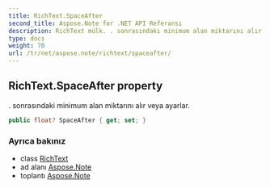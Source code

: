 ```yaml
---
title: RichText.SpaceAfter
second_title: Aspose.Note for .NET API Referansı
description: RichText mülk. . sonrasındaki minimum alan miktarını alır veya ayarlar.
type: docs
weight: 70
url: /tr/net/aspose.note/richtext/spaceafter/
---
```

## RichText.SpaceAfter property

. sonrasındaki minimum alan miktarını alır veya ayarlar.

```csharp
public float? SpaceAfter { get; set; }
```

### Ayrıca bakınız

* class [RichText](../)
* ad alanı [Aspose.Note](../../richtext/)
* toplantı [Aspose.Note](../../../)


